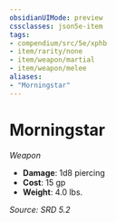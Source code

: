 ```yaml
---
obsidianUIMode: preview
cssclasses: json5e-item
tags:
- compendium/src/5e/xphb
- item/rarity/none
- item/weapon/martial
- item/weapon/melee
aliases: 
- "Morningstar"
---
```

# Morningstar
*Weapon*  

- **Damage**: 1d8 piercing
- **Cost**: 15 gp
- **Weight**: 4.0 lbs.

*Source: SRD 5.2*